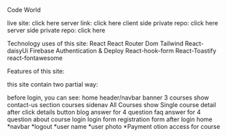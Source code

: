 Code World

live site: click here
server link: click here
client side private repo: click here
server side private repo: click here


Technology uses of this site:
React
React Router Dom
Tailwind
React-daisyUi
Firebase Authentication & Deploy
React-hook-form
React-Toastify
react-fontawesome


Features of this site:

this site contain two partial way:

before login, you can see:
home
header/navbar
banner
3 courses show
contact-us section
courses
sidenav
All Courses show
Single course detail after click details button
blog
answer for 4 question
faq
answer for 4 question about course
login
login form
registration form
after login
home *navbar *logout *user name *user photo *Payment otion access for course